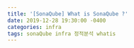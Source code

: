 ```yaml
---
title: '[SonaQube] What is SonaQube ?'
date: 2019-12-28 19:30:00 -0400
categories: infra
tags: sonaQube infra 정적분석 whatis
---
```

